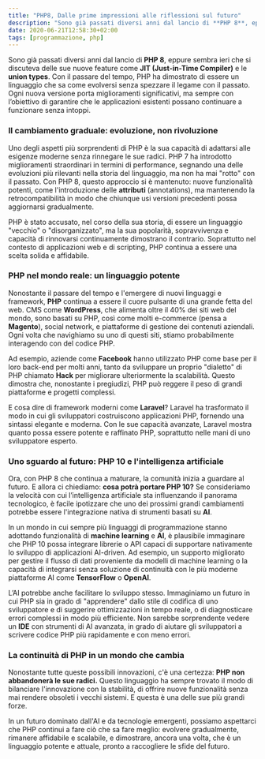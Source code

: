 ```yaml
---
title: "PHP8, Dalle prime impressioni alle riflessioni sul futuro"
description: "Sono già passati diversi anni dal lancio di **PHP 8**, eppure sembra ieri, soprattutto nei progetti legacy, guarda un po'!"
date: 2020-06-21T12:58:30+02:00
tags: [programmazione, php]
---
```


Sono già passati diversi anni dal lancio di **PHP 8**, eppure sembra ieri che si discuteva delle sue nuove feature come **JIT (Just-in-Time Compiler)** e le **union types**. Con il passare del tempo, PHP ha dimostrato di essere un linguaggio che sa come evolversi senza spezzare il legame con il passato. Ogni nuova versione porta miglioramenti significativi, ma sempre con l’obiettivo di garantire che le applicazioni esistenti possano continuare a funzionare senza intoppi.

### Il cambiamento graduale: evoluzione, non rivoluzione

Uno degli aspetti più sorprendenti di PHP è la sua capacità di adattarsi alle esigenze moderne senza rinnegare le sue radici. PHP 7 ha introdotto miglioramenti straordinari in termini di performance, segnando una delle evoluzioni più rilevanti nella storia del linguaggio, ma non ha mai "rotto" con il passato. Con PHP 8, questo approccio si è mantenuto: nuove funzionalità potenti, come l'introduzione delle **attributi** (annotations), ma mantenendo la retrocompatibilità in modo che chiunque usi versioni precedenti possa aggiornarsi gradualmente.

PHP è stato accusato, nel corso della sua storia, di essere un linguaggio "vecchio" o "disorganizzato", ma la sua popolarità, sopravvivenza e capacità di rinnovarsi continuamente dimostrano il contrario. Soprattutto nel contesto di applicazioni web e di scripting, PHP continua a essere una scelta solida e affidabile.

### PHP nel mondo reale: un linguaggio potente

Nonostante il passare del tempo e l'emergere di nuovi linguaggi e framework, **PHP** continua a essere il cuore pulsante di una grande fetta del web. CMS come **WordPress**, che alimenta oltre il 40% dei siti web del mondo, sono basati su PHP, così come molti e-commerce (pensa a **Magento**), social network, e piattaforme di gestione dei contenuti aziendali. Ogni volta che navighiamo su uno di questi siti, stiamo probabilmente interagendo con del codice PHP.

Ad esempio, aziende come **Facebook** hanno utilizzato PHP come base per il loro back-end per molti anni, tanto da sviluppare un proprio "dialetto" di PHP chiamato **Hack** per migliorare ulteriormente la scalabilità. Questo dimostra che, nonostante i pregiudizi, PHP può reggere il peso di grandi piattaforme e progetti complessi.

E cosa dire di framework moderni come **Laravel**? Laravel ha trasformato il modo in cui gli sviluppatori costruiscono applicazioni PHP, fornendo una sintassi elegante e moderna. Con le sue capacità avanzate, Laravel mostra quanto possa essere potente e raffinato PHP, soprattutto nelle mani di uno sviluppatore esperto.

### Uno sguardo al futuro: PHP 10 e l'intelligenza artificiale

Ora, con PHP 8 che continua a maturare, la comunità inizia a guardare al futuro. E allora ci chiediamo: **cosa potrà portare PHP 10?** Se consideriamo la velocità con cui l’intelligenza artificiale sta influenzando il panorama tecnologico, è facile ipotizzare che uno dei prossimi grandi cambiamenti potrebbe essere l'integrazione nativa di strumenti basati su **AI**.

In un mondo in cui sempre più linguaggi di programmazione stanno adottando funzionalità di **machine learning** e **AI**, è plausibile immaginare che PHP 10 possa integrare librerie o API capaci di supportare nativamente lo sviluppo di applicazioni AI-driven. Ad esempio, un supporto migliorato per gestire il flusso di dati proveniente da modelli di machine learning o la capacità di integrarsi senza soluzione di continuità con le più moderne piattaforme AI come **TensorFlow** o **OpenAI**.

L’AI potrebbe anche facilitare lo sviluppo stesso. Immaginiamo un futuro in cui PHP sia in grado di "apprendere" dallo stile di codifica di uno sviluppatore e di suggerire ottimizzazioni in tempo reale, o di diagnosticare errori complessi in modo più efficiente. Non sarebbe sorprendente vedere un **IDE** con strumenti di AI avanzata, in grado di aiutare gli sviluppatori a scrivere codice PHP più rapidamente e con meno errori.

### La continuità di PHP in un mondo che cambia

Nonostante tutte queste possibili innovazioni, c'è una certezza: **PHP non abbandonerà le sue radici.** Questo linguaggio ha sempre trovato il modo di bilanciare l'innovazione con la stabilità, di offrire nuove funzionalità senza mai rendere obsoleti i vecchi sistemi. E questa è una delle sue più grandi forze.

In un futuro dominato dall'AI e da tecnologie emergenti, possiamo aspettarci che PHP continui a fare ciò che sa fare meglio: evolvere gradualmente, rimanere affidabile e scalabile, e dimostrare, ancora una volta, che è un linguaggio potente e attuale, pronto a raccogliere le sfide del futuro.
